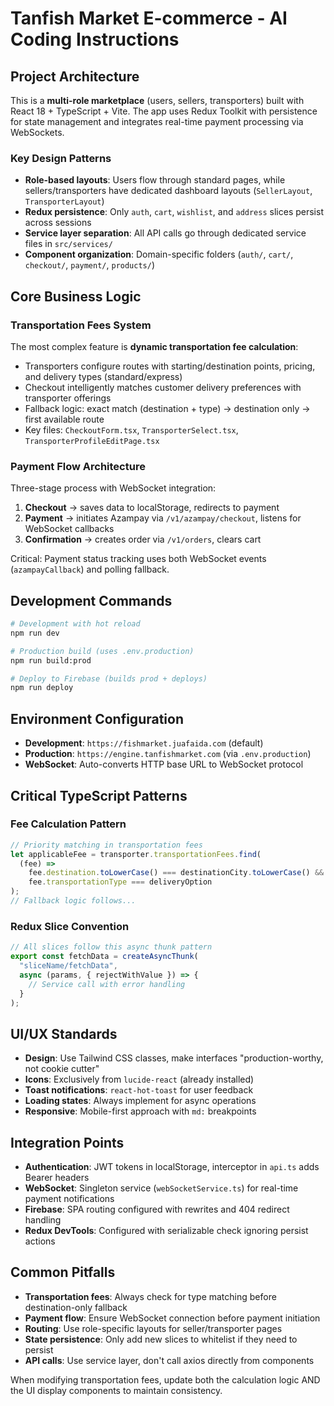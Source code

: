 # Tanfish Market E-commerce - AI Coding Instructions

## Project Architecture

This is a **multi-role marketplace** (users, sellers, transporters) built with React 18 + TypeScript + Vite. The app uses Redux Toolkit with persistence for state management and integrates real-time payment processing via WebSockets.

### Key Design Patterns

- **Role-based layouts**: Users flow through standard pages, while sellers/transporters have dedicated dashboard layouts (`SellerLayout`, `TransporterLayout`)
- **Redux persistence**: Only `auth`, `cart`, `wishlist`, and `address` slices persist across sessions
- **Service layer separation**: All API calls go through dedicated service files in `src/services/`
- **Component organization**: Domain-specific folders (`auth/`, `cart/`, `checkout/`, `payment/`, `products/`)

## Core Business Logic

### Transportation Fees System

The most complex feature is **dynamic transportation fee calculation**:

- Transporters configure routes with starting/destination points, pricing, and delivery types (standard/express)
- Checkout intelligently matches customer delivery preferences with transporter offerings
- Fallback logic: exact match (destination + type) → destination only → first available route
- Key files: `CheckoutForm.tsx`, `TransporterSelect.tsx`, `TransporterProfileEditPage.tsx`

### Payment Flow Architecture

Three-stage process with WebSocket integration:

1. **Checkout** → saves data to localStorage, redirects to payment
2. **Payment** → initiates Azampay via `/v1/azampay/checkout`, listens for WebSocket callbacks
3. **Confirmation** → creates order via `/v1/orders`, clears cart

Critical: Payment status tracking uses both WebSocket events (`azampayCallback`) and polling fallback.

## Development Commands

```bash
# Development with hot reload
npm run dev

# Production build (uses .env.production)
npm run build:prod

# Deploy to Firebase (builds prod + deploys)
npm run deploy
```

## Environment Configuration

- **Development**: `https://fishmarket.juafaida.com` (default)
- **Production**: `https://engine.tanfishmarket.com` (via `.env.production`)
- **WebSocket**: Auto-converts HTTP base URL to WebSocket protocol

## Critical TypeScript Patterns

### Fee Calculation Pattern

```typescript
// Priority matching in transportation fees
let applicableFee = transporter.transportationFees.find(
  (fee) =>
    fee.destination.toLowerCase() === destinationCity.toLowerCase() &&
    fee.transportationType === deliveryOption
);
// Fallback logic follows...
```

### Redux Slice Convention

```typescript
// All slices follow this async thunk pattern
export const fetchData = createAsyncThunk(
  "sliceName/fetchData",
  async (params, { rejectWithValue }) => {
    // Service call with error handling
  }
);
```

## UI/UX Standards

- **Design**: Use Tailwind CSS classes, make interfaces "production-worthy, not cookie cutter"
- **Icons**: Exclusively from `lucide-react` (already installed)
- **Toast notifications**: `react-hot-toast` for user feedback
- **Loading states**: Always implement for async operations
- **Responsive**: Mobile-first approach with `md:` breakpoints

## Integration Points

- **Authentication**: JWT tokens in localStorage, interceptor in `api.ts` adds Bearer headers
- **WebSocket**: Singleton service (`webSocketService.ts`) for real-time payment notifications
- **Firebase**: SPA routing configured with rewrites and 404 redirect handling
- **Redux DevTools**: Configured with serializable check ignoring persist actions

## Common Pitfalls

- **Transportation fees**: Always check for type matching before destination-only fallback
- **Payment flow**: Ensure WebSocket connection before payment initiation
- **Routing**: Use role-specific layouts for seller/transporter pages
- **State persistence**: Only add new slices to whitelist if they need to persist
- **API calls**: Use service layer, don't call axios directly from components

When modifying transportation fees, update both the calculation logic AND the UI display components to maintain consistency.
